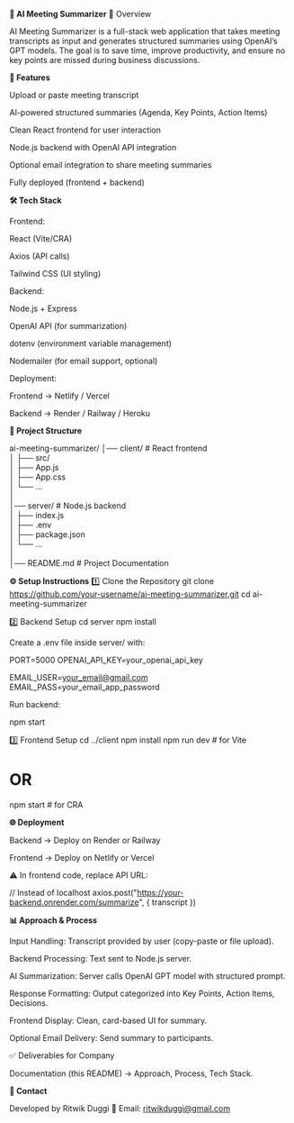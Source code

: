 ****📝 AI Meeting Summarizer****
📌 Overview

AI Meeting Summarizer is a full-stack web application that takes meeting transcripts as input and generates structured summaries using OpenAI’s GPT models.
The goal is to save time, improve productivity, and ensure no key points are missed during business discussions.

**🚀 Features**

Upload or paste meeting transcript

AI-powered structured summaries (Agenda, Key Points, Action Items)

Clean React frontend for user interaction

Node.js backend with OpenAI API integration

Optional email integration to share meeting summaries

Fully deployed (frontend + backend)

**🛠️ Tech Stack**

Frontend:

React (Vite/CRA)

Axios (API calls)

Tailwind CSS (UI styling)

Backend:

Node.js + Express

OpenAI API (for summarization)

dotenv (environment variable management)

Nodemailer (for email support, optional)

Deployment:

Frontend → Netlify / Vercel

Backend → Render / Railway / Heroku

**📂 Project Structure**

ai-meeting-summarizer/
│── client/             # React frontend  
│   ├── src/  
│   ├── App.js  
│   ├── App.css  
│   └── ...  
│  
│── server/             # Node.js backend  
│   ├── index.js  
│   ├── .env  
│   ├── package.json  
│   └── ...  
│  
│── README.md           # Project Documentation  

**⚙️ Setup Instructions**
1️⃣ Clone the Repository
git clone https://github.com/your-username/ai-meeting-summarizer.git
cd ai-meeting-summarizer

2️⃣ Backend Setup
cd server
npm install


Create a .env file inside server/ with:

PORT=5000
OPENAI_API_KEY=your_openai_api_key

EMAIL_USER=your_email@gmail.com
EMAIL_PASS=your_email_app_password


Run backend:

npm start

3️⃣ Frontend Setup
cd ../client
npm install
npm run dev   # for Vite
# OR
npm start     # for CRA

**🌐 Deployment**

Backend → Deploy on Render or Railway

Frontend → Deploy on Netlify or Vercel

⚠️ In frontend code, replace API URL:

// Instead of localhost
axios.post("https://your-backend.onrender.com/summarize", { transcript })

**📊 Approach & Process**

Input Handling: Transcript provided by user (copy-paste or file upload).

Backend Processing: Text sent to Node.js server.

AI Summarization: Server calls OpenAI GPT model with structured prompt.

Response Formatting: Output categorized into Key Points, Action Items, Decisions.

Frontend Display: Clean, card-based UI for summary.

Optional Email Delivery: Send summary to participants.

✅ Deliverables for Company

Documentation (this README) → Approach, Process, Tech Stack.

**📧 Contact**

Developed by Ritwik Duggi
📩 Email: ritwikduggi@gmail.com
